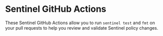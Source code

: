 # Sentinel GitHub Actions
These Sentinel GitHub Actions allow you to run `sentinel test` and `fmt` on your pull requests to help you review and validate Sentinel policy changes.
